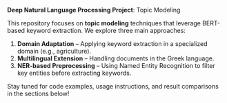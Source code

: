 **Deep Natural Language Processing Project**: Topic Modeling

This repository focuses on **topic modeling** techniques that leverage BERT-based keyword extraction. We explore three main approaches:

1. **Domain Adaptation** – Applying keyword extraction in a specialized domain (e.g., agriculture).  
2. **Multilingual Extension** – Handling documents in the Greek language.
3. **NER-based Preprocessing** – Using Named Entity Recognition to filter key entities before extracting keywords.

Stay tuned for code examples, usage instructions, and result comparisons in the sections below!
